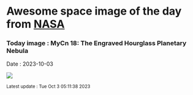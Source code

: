 
# Awesome space image of the day from [NASA](https://api.nasa.gov/)

### Today image : MyCn 18: The Engraved Hourglass Planetary Nebula
Date : 2023-10-03

![](https://apod.nasa.gov/apod/image/2310/Hourglass_HubblePathak_1080.jpg)

<small>Latest update : Tue Oct  3 05:11:38 2023</small>
        